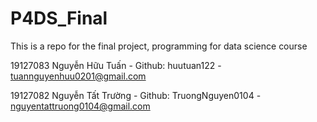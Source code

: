 # P4DS_Final
This is a repo for the final project, programming for data science course

19127083 Nguyễn Hữu Tuấn - Github: huutuan122 - tuannguyenhuu0201@gmail.com

19127082 Nguyễn Tất Trường - Github: TruongNguyen0104 - nguyentattruong0104@gmail.com
 
